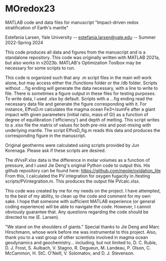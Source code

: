 # MOredox23

MATLAB code and data files for manuscript "Impact-driven redox stratification of Earth's mantle"

Estefania Larsen, Yale University -- estefania.larsen@yale.edu -- Summer 2022-Spring 2024

This code produces all data and figures from the manuscript and is a standalone repository. This code was originally written with MATLAB 2021a, but also works in v2023b. MATLAB's Optimization Toolbox may be necessary for some scripts to run.

This code is organized such that any .m script files in the main will work alone, but may access either the /functions folder or the /db folder.
Scripts without ...fig ending will generate the data necessary, with a line to write to file. There is sometimes a figure output in these files for testing purposes.
To write data, I used .xlsx by default. Scripts with a ...fig ending read the necessary data file and generate the figure corresponding with it. 
For instance, EffvsD.m calculates the magma ocean Fe3+/sumFe after a giant impact with given parameters (initial ratio, mass of GI) as a function of degree of
equilibration ('efficiency') and depth of melting. This script writes to a .xlsx file the matrix of values for both pre-mix and post-mixing with underlying mantle.
The script EffvsD_fig.m reads this data and produces the corresponding figure in the manuscript.

Original geotherms were calculated using scripts provided by Jun Korenaga. Please ask if these scripts are desired.

The dVvsP.xlsx data is the difference in molar volumes as a function of pressure, and I used Jie Deng's original Python code to output this. His github repository can
be found here: https://github.com/neojie/oxidation_lite
From this, I calculated the PV integration for oxygen fugacity in /testing scripts/PVintegration.m. This produces the output file PVcalc.xlsx.

This code was created by me for my needs on the project. I have attempted, to the best of my ability, to clean up the code and comment for my own sake. I hope that 
someone with sufficient MATLAB experience (or general coding experience) will be able to navigate the code. However, I cannot obviously guarantee that. Any questions
regarding the code should be directed to me (E. Larsen).

"We stand on the shoulders of giants."
Special thanks to Jie Deng and Marc Hirschmann, whose work before me was instrumental to this project.
Also, thank you to a vast group of other scientists involved in magma ocean geodynamics and geochemistry... including, but not limited to, D. C. Rubie, D. J. Frost, 
S. Aulbach, V. Stagno, R. Degueun, M. Landeau, P. Olson, C. McCammon, H. StC. O'Neill, V. Solomatov, and D. J. Stevenson.
